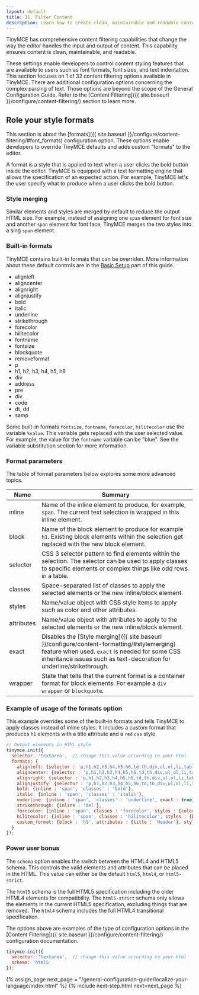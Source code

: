 ```yaml
---
layout: default
title: 11. Filter Content
description: Learn how to create clean, maintainable and readable content.
---
```


TinyMCE has comprehensive content filtering capabilities that change the way the editor handles the input and output of content. This capability ensures content is clean, maintainable, and readable.

These settings enable developers to control content styling features that are available to users such as font formats, font sizes, and text indentation. This section focuses on 1 of 32 content filtering options available in TinyMCE. There are additional configuration options concerning the complex parsing of text. Those options are beyond the scope of the General Configuration Guide. Refer to the [Content Filtering]({{ site.baseurl }}/configure/content-filtering/) section to learn more.


## Role your style formats

This section is about the [formats]({{ site.baseurl }}/configure/content-filtering/#font_formats) configuration option. These options enable developers to override TinyMCE defaults and adds custom "formats" to the editor.  

A format is a style that is applied to text when a user clicks the bold button inside the editor. TinyMCE is equipped with a text formatting engine that allows the specification of an expected action. For example, TinyMCE let's the user specify what to produce when a user clicks the bold button.

### Style merging

Similar elements and styles are merged by default to reduce the output HTML size. For example, instead of assigning one `span` element for font size and another `span` element for font face, TinyMCE merges the two styles into a sing `span` element.

### Built-in formats

TinyMCE contains built-in formats that can be overriden. More information about these default controls are in the [Basic Setup](../basic-setup) part of this guide. 

* alignleft
* aligncenter
* alignright
* alignjustify
* bold
* italic
* underline
* strikethrough
* forecolor
* hilitecolor
* fontname
* fontsize
* blockquote
* removeformat
* p
* h1, h2, h3, h4, h5, h6
* div
* address
* pre
* div
* code
* dt, dd
* samp

Some built-in formats `fontsize`, `fontname`, `forecolor`, `hilitecolor` use the variable `%value`. This variable gets replaced with the user selected value. For example, the value for the `fontname` variable can be "blue". See the variable substitution section for more information. 

### Format parameters

The table of format parameters below explores some more advanced topics.

| Name       | Summary          |
|------------|------------------|
| inline     | Name of the inline element to produce, for example, `span`. The current text selection is wrapped in this inline element.
| block      | Name of the block element to produce for example `h1`. Existing block elements within the selection get replaced with the new block element. |
| selector   | CSS 3 selector pattern to find elements within the selection. The selector can be used to apply classes to specific elements or complex things like odd rows in a table. |
| classes    | Space-separated list of classes to apply the selected elements or the new inline/block element. |
| styles     | Name/value object with CSS style items to apply such as color and other attributes. |
| attributes | Name/value object with attributes to apply to the selected elements or the new inline/block element. |
| exact      | Disables the [Style merging]({{ site.baseurl }}/configure/content-formatting/#stylemerging) feature when used. `exact` is needed for some CSS inheritance issues such as text-decoration for underline/strikethrough. |
| wrapper    | State that tells that the current format is a container format for block elements. For example a `div wrapper` or `blockquote`. |

### Example of usage of the formats option

This example overrides some of the built-in formats and tells TinyMCE to apply classes instead of inline styles. It includes a custom format that produces `h1` elements with a title attribute and a `red` `css` style.

```js
// Output elements in HTML style
tinymce.init({
  selector: 'textarea',  // change this value according to your html
  formats: {
    alignleft: {selector : 'p,h1,h2,h3,h4,h5,h6,td,th,div,ul,ol,li,table,img', classes : 'left'},
    aligncenter: {selector : 'p,h1,h2,h3,h4,h5,h6,td,th,div,ul,ol,li,table,img', classes : 'center'},
    alignright: {selector : 'p,h1,h2,h3,h4,h5,h6,td,th,div,ul,ol,li,table,img', classes : 'right'},
    alignjustify: {selector : 'p,h1,h2,h3,h4,h5,h6,td,th,div,ul,ol,li,table,img', classes : 'full'},
    bold: {inline : 'span', 'classes' : 'bold'},
    italic: {inline : 'span', 'classes' : 'italic'},
    underline: {inline : 'span', 'classes' : 'underline', exact : true},
    strikethrough: {inline : 'del'},
    forecolor: {inline : 'span', classes : 'forecolor', styles : {color : '%value'}},
    hilitecolor: {inline : 'span', classes : 'hilitecolor', styles : {backgroundColor : '%value'}},
    custom_format: {block : 'h1', attributes : {title : 'Header'}, styles : {color : 'red'}}
  }
});
```


### Power user bonus

The `schema` option enables the switch between the HTML4 and HTML5 schema. This controls the valid elements and attributes that can be placed in the HTML. This value can either be the default `html5`, `html4`, or `html5-strict`.

The `html5` schema is the full HTML5 specification including the older HTML4 elements for compatibility. The `html5-strict` schema only allows the elements in the current HTML5 specification, excluding things that are removed. The `html4` schema includes the full HTML4 transitional specification.

The options above are examples of the type of configuration options in the [Content Filtering]({{ site.baseurl }}/configure/content-filtering/) configuration documentation.

```js
tinymce.init({
  selector: 'textarea',  // change this value according to your html
  schema: 'html5'
});
```

{% assign_page next_page = "/general-configuration-guide/localize-your-language/index.html" %}
{% include next-step.html next=next_page %}
